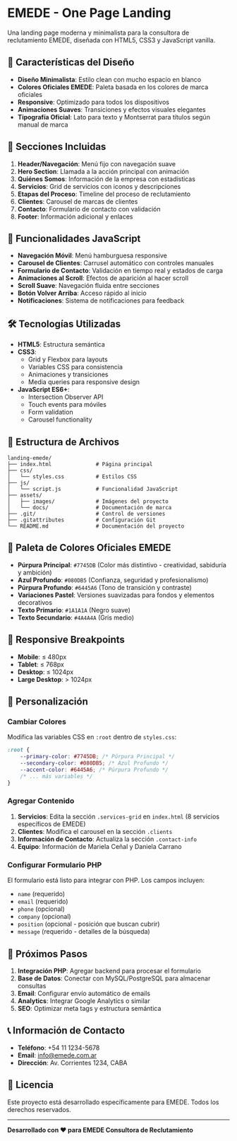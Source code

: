 # EMEDE - One Page Landing

Una landing page moderna y minimalista para la consultora de reclutamiento EMEDE, diseñada con HTML5, CSS3 y JavaScript vanilla.

## 🎨 Características del Diseño

- **Diseño Minimalista**: Estilo clean con mucho espacio en blanco
- **Colores Oficiales EMEDE**: Paleta basada en los colores de marca oficiales
- **Responsive**: Optimizado para todos los dispositivos
- **Animaciones Suaves**: Transiciones y efectos visuales elegantes
- **Tipografía Oficial**: Lato para texto y Montserrat para títulos según manual de marca

## 📱 Secciones Incluidas

1. **Header/Navegación**: Menú fijo con navegación suave
2. **Hero Section**: Llamada a la acción principal con animación
3. **Quiénes Somos**: Información de la empresa con estadísticas
4. **Servicios**: Grid de servicios con iconos y descripciones
5. **Etapas del Proceso**: Timeline del proceso de reclutamiento
6. **Clientes**: Carousel de marcas de clientes
7. **Contacto**: Formulario de contacto con validación
8. **Footer**: Información adicional y enlaces

## 🚀 Funcionalidades JavaScript

- **Navegación Móvil**: Menú hamburguesa responsive
- **Carousel de Clientes**: Carrusel automático con controles manuales
- **Formulario de Contacto**: Validación en tiempo real y estados de carga
- **Animaciones al Scroll**: Efectos de aparición al hacer scroll
- **Scroll Suave**: Navegación fluida entre secciones
- **Botón Volver Arriba**: Acceso rápido al inicio
- **Notificaciones**: Sistema de notificaciones para feedback

## 🛠️ Tecnologías Utilizadas

- **HTML5**: Estructura semántica
- **CSS3**: 
  - Grid y Flexbox para layouts
  - Variables CSS para consistencia
  - Animaciones y transiciones
  - Media queries para responsive design
- **JavaScript ES6+**:
  - Intersection Observer API
  - Touch events para móviles
  - Form validation
  - Carousel functionality

## 📁 Estructura de Archivos

```
landing-emede/
├── index.html              # Página principal
├── css/
│   └── styles.css          # Estilos CSS
├── js/
│   └── script.js           # Funcionalidad JavaScript
├── assets/
│   ├── images/             # Imágenes del proyecto
│   └── docs/               # Documentación de marca
├── .git/                   # Control de versiones
├── .gitattributes          # Configuración Git
└── README.md               # Documentación del proyecto
```

## 🎯 Paleta de Colores Oficiales EMEDE

- **Púrpura Principal**: `#7745DB` (Color más distintivo - creatividad, sabiduría y ambición)
- **Azul Profundo**: `#080DB5` (Confianza, seguridad y profesionalismo)
- **Púrpura Profundo**: `#6445A6` (Tono de transición y contraste)
- **Variaciones Pastel**: Versiones suavizadas para fondos y elementos decorativos
- **Texto Primario**: `#1A1A1A` (Negro suave)
- **Texto Secundario**: `#4A4A4A` (Gris medio)

## 📱 Responsive Breakpoints

- **Mobile**: ≤ 480px
- **Tablet**: ≤ 768px
- **Desktop**: ≤ 1024px
- **Large Desktop**: > 1024px

## 🔧 Personalización

### Cambiar Colores
Modifica las variables CSS en `:root` dentro de `styles.css`:

```css
:root {
    --primary-color: #7745DB; /* Púrpura Principal */
    --secondary-color: #080DB5; /* Azul Profundo */
    --accent-color: #6445A6; /* Púrpura Profundo */
    /* ... más variables */
}
```

### Agregar Contenido
1. **Servicios**: Edita la sección `.services-grid` en `index.html` (8 servicios específicos de EMEDE)
2. **Clientes**: Modifica el carousel en la sección `.clients`
3. **Información de Contacto**: Actualiza la sección `.contact-info`
4. **Equipo**: Información de Mariela Ceñal y Daniela Carrano

### Configurar Formulario PHP
El formulario está listo para integrar con PHP. Los campos incluyen:
- `name` (requerido)
- `email` (requerido)
- `phone` (opcional)
- `company` (opcional)
- `position` (opcional - posición que buscan cubrir)
- `message` (requerido - detalles de la búsqueda)

## 🚀 Próximos Pasos

1. **Integración PHP**: Agregar backend para procesar el formulario
2. **Base de Datos**: Conectar con MySQL/PostgreSQL para almacenar consultas
3. **Email**: Configurar envío automático de emails
4. **Analytics**: Integrar Google Analytics o similar
5. **SEO**: Optimizar meta tags y estructura semántica

## 📞 Información de Contacto

- **Teléfono**: +54 11 1234-5678
- **Email**: info@emede.com.ar
- **Dirección**: Av. Corrientes 1234, CABA

## 📄 Licencia

Este proyecto está desarrollado específicamente para EMEDE. Todos los derechos reservados.

---

**Desarrollado con ❤️ para EMEDE Consultora de Reclutamiento**
